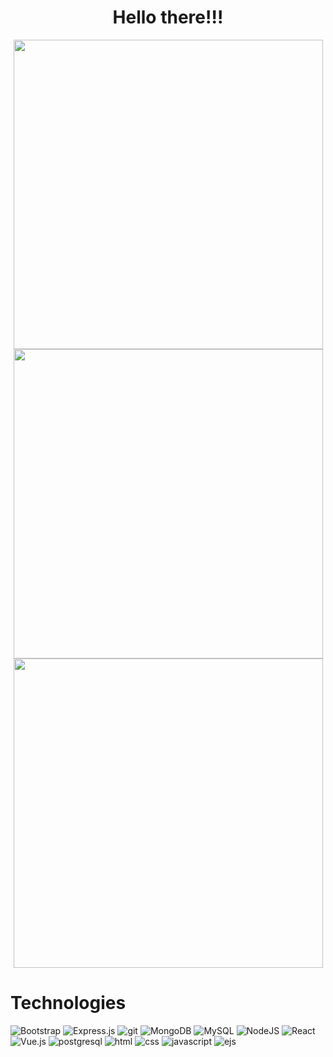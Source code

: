 <h1 align="center"> Hello there!!! </h1>

<div align="center">
<img width="495em" src="https://github-readme-stats.vercel.app/api?username=user2695&show_icons=true&include_all_commits=true&count_private=true&hide_border=false" />
</div>

<div align="center">
<img width="495em" src="https://github-readme-stats.vercel.app/api/top-langs?username=user2695&layout=compact&custom_title=Most used languages by LOCs">
</div>

<div align="center">
<img width="495em" src="https://github-readme-streak-stats.herokuapp.com/?user=user2695&include_all_commits=true&hide_border=false"/>
</div>

# Technologies

![Bootstrap](https://img.shields.io/badge/bootstrap-%23563D7C.svg?style=for-the-badge&logo=bootstrap&logoColor=white)
![Express.js](https://img.shields.io/badge/express.js-%23404d59.svg?style=for-the-badge&logo=express&logoColor=%2361DAFB)
![git](https://img.shields.io/badge/Git-F05032?style=for-the-badge&logo=git&logoColor=white)
![MongoDB](https://img.shields.io/badge/MongoDB-%234ea94b.svg?style=for-the-badge&logo=mongodb&logoColor=white)
![MySQL](https://img.shields.io/badge/mysql-%2300f.svg?style=for-the-badge&logo=mysql&logoColor=white)
![NodeJS](https://img.shields.io/badge/node.js-6DA55F?style=for-the-badge&logo=node.js&logoColor=white)
![React](https://img.shields.io/badge/react-%2320232a.svg?style=for-the-badge&logo=react&logoColor=%2361DAFB)
![Vue.js](https://img.shields.io/badge/vuejs-%2335495e.svg?style=for-the-badge&logo=vuedotjs&logoColor=%234FC08D)
![postgresql](https://img.shields.io/badge/postgresql-%2335495e.svg?style=for-the-badge&logo=postgresql&logoColor=%white)
![html](https://img.shields.io/badge/html-%2335495e.svg?style=for-the-badge&logo=html5&logoColor=%white)
![css](https://img.shields.io/badge/css3-%2335495e.svg?style=for-the-badge&logo=css3&logoColor=%white)
![javascript](https://img.shields.io/badge/javascript-%2335495e.svg?style=for-the-badge&logo=javascript&logoColor=%white)
![ejs](https://img.shields.io/badge/EJS-%2335495e.svg?style=for-the-badge&logo=EJS&logoColor=%white)
